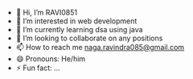 - 👋 Hi, I’m RAVI0851
- 👀 I’m interested in web development
- 🌱 I’m currently learning dsa using java
- 💞️ I’m looking to collaborate on any positions
- 📫 How to reach me naga.ravindra085@gmail.com
- 😄 Pronouns: He/him
- ⚡ Fun fact: ...

<!---
RAVI0851/RAVI0851 is a ✨ special ✨ repository because its `README.md` (this file) appears on your GitHub profile.
You can click the Preview link to take a look at your changes.
--->
